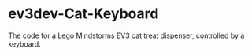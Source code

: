 # ev3dev-Cat-Keyboard
The code for a Lego Mindstorms EV3 cat treat dispenser, controlled by a keyboard.
